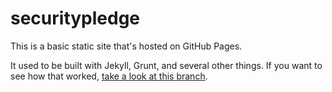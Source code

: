 # securitypledge

This is a basic static site that's hosted on GitHub Pages.

It used to be built with Jekyll, Grunt, and several other things. If you want to see how that worked, [take a look at this branch](https://github.com/fightforthefuture/securitypledge/tree/production).
